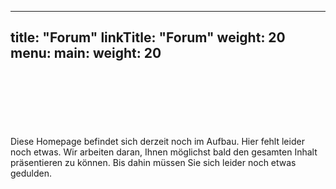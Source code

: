 
---
title: "Forum"
linkTitle: "Forum"
weight: 20
menu:
  main:
    weight: 20
---
<br>
<br>
<br>
<br>
<br>
<br>
Diese Homepage befindet sich derzeit noch im Aufbau. Hier fehlt leider noch etwas. Wir arbeiten daran, Ihnen möglichst bald den gesamten Inhalt präsentieren zu können. Bis dahin müssen Sie sich leider noch etwas gedulden.
